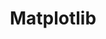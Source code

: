 ---
title: Matplotlib
description: Libraries for static, animated, and interactive plots
category: Visualization
link: https://matplotlib.org/
---